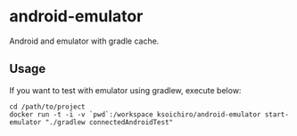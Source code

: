 android-emulator
================

Android and emulator with gradle cache.

## Usage

If you want to test with emulator using gradlew, execute below:

    cd /path/to/project
    docker run -t -i -v `pwd`:/workspace ksoichiro/android-emulator start-emulator "./gradlew connectedAndroidTest"

